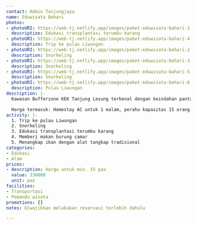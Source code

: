 ```yaml
---
contact: Admin Tanjungjaya
name: Eduwisata Bahari
photos:
- photoURI: https://web-tj.netlify.app/images/paket-eduwisata-bahari-1.png
  description: Edukasi transplantasi terumbu karang
- photoURI: https://web-tj.netlify.app/images/paket-eduwisata-bahari-4.jpeg
  description: Trip ke pulau Liwungan
- photoURI: https://web-tj.netlify.app/images/paket-eduwisata-bahari-2.jpeg
  description: Snorkeling
- photoURI: https://web-tj.netlify.app/images/paket-eduwisata-bahari-3.jpeg
  description: Snorkeling
- photoURI: https://web-tj.netlify.app/images/paket-eduwisata-bahari-5.jpeg
  description: Snorkeling
- photoURI: https://web-tj.netlify.app/images/paket-eduwisata-bahari-6.png
  description: Pulau Liwungan
description: |-
  Kawasan Bufferzone KEK Tanjung Lesung terkenal dengan keindahan pantai dan lautnya. Nikmati serunya snorkeling di pulau Liwungan dengan keindahan bawah lautnya sambil belajar menanam terumbu karang untuk melestarikan alam kita. Jalani juga aktivitas seru lainnya seperti memberi makan burung camar dan menangkap ikan secara tradisional sembari dipandu oleh pemandu wisata lokal.

  Harga termasuk: Homestay AC untuk 1 malam, perahu kapasitas 15 orang, makan sebanyak 4x
activity: |-
  1. Trip ke pulau Liwungan
  2. Snorkeling
  3. Edukasi transplantasi terumbu karang
  4. Memberi makan burung camar
  5. Menangkap ikan dengan alat tangkap tradisional
categories:
- Edukasi
- Alam
prices:
- description: Harga untuk min. 15 pax
  value: 330000
  unit: pax
facilities:
- Transportasi
- Pemandu wisata
promotions: []
notes: Diwajibkan melakukan reservasi terlebih dahulu

---
```

